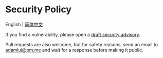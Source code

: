 # Security Policy

English | [简体中文](zh-cn/SECURITY.md)

If you find a vulnerability, please open a [draft security advisory](https://github.com/adamlui/userscripts/security/advisories/new).

Pull requests are also welcome, but for safety reasons, send an email to adamlui@pm.me and wait for a response before making it public.

